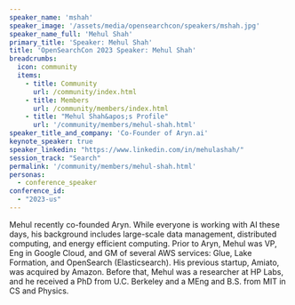 ```yaml
---
speaker_name: 'mshah'
speaker_image: '/assets/media/opensearchcon/speakers/mshah.jpg'
speaker_name_full: 'Mehul Shah'
primary_title: 'Speaker: Mehul Shah'
title: 'OpenSearchCon 2023 Speaker: Mehul Shah'
breadcrumbs:
  icon: community
  items:
    - title: Community
      url: /community/index.html
    - title: Members
      url: /community/members/index.html
    - title: "Mehul Shah&apos;s Profile"
      url: '/community/members/mehul-shah.html'
speaker_title_and_company: 'Co-Founder of Aryn.ai'
keynote_speaker: true
speaker_linkedin: "https://www.linkedin.com/in/mehulashah/"
session_track: "Search"
permalink: '/community/members/mehul-shah.html'
personas:
  - conference_speaker
conference_id:
  - "2023-us"
---
```


Mehul recently co-founded Aryn. While everyone is working with AI these days, his background includes large-scale data management, distributed computing, and energy efficient computing. Prior to Aryn, Mehul was VP, Eng in Google Cloud, and GM of several AWS services: Glue, Lake Formation, and OpenSearch (Elasticsearch). His previous startup, Amiato, was acquired by Amazon. Before that, Mehul was a researcher at HP Labs, and he received a PhD from U.C. Berkeley and a MEng and B.S. from MIT in CS and Physics.

